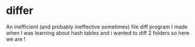 # differ

An inefficient (and probably ineffective sometimes) file diff program I made when I was learning about hash tables and i wanted to diff 2 folders so here we are !
